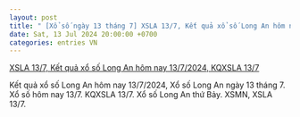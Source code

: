 ```yaml
---
layout: post
title: " [Xổ số ngày 13 tháng 7] XSLA 13/7, Kết quả xổ số Long An hôm nay 13/7/2024, KQXSLA 13/7"
date: Sat, 13 Jul 2024 20:00:00 +0700
categories: entries VN
---
```

[XSLA 13/7, Kết quả xổ số Long An hôm nay 13/7/2024, KQXSLA 13/7](https://congthuong.vn/xsla-137-ket-qua-xo-so-long-an-hom-nay-1372024-kqxsla-thu-bay-ngay-13-thang-7-331938.html)

Kết quả xổ số Long An hôm nay 13/7/2024, Xổ số Long An ngày 13 tháng 7. Xổ số hôm nay 13/7. KQXSLA 13/7. Xổ số Long An thứ Bảy. XSMN, XSLA 13/7.

